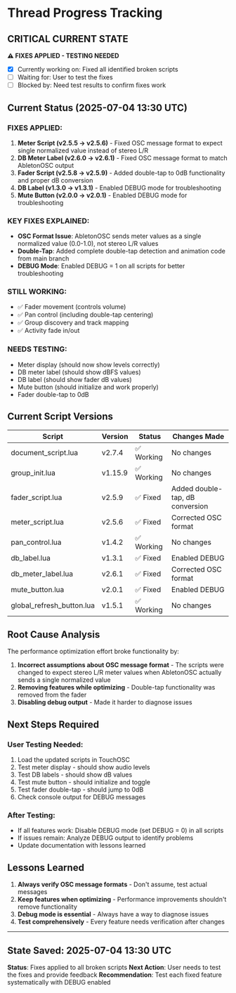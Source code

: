 # Thread Progress Tracking

## CRITICAL CURRENT STATE
**⚠️ FIXES APPLIED - TESTING NEEDED**
- [x] Currently working on: Fixed all identified broken scripts
- [ ] Waiting for: User to test the fixes
- [ ] Blocked by: Need test results to confirm fixes work

## Current Status (2025-07-04 13:30 UTC)

### FIXES APPLIED:
1. **Meter Script (v2.5.5 → v2.5.6)** - Fixed OSC message format to expect single normalized value instead of stereo L/R
2. **DB Meter Label (v2.6.0 → v2.6.1)** - Fixed OSC message format to match AbletonOSC output
3. **Fader Script (v2.5.8 → v2.5.9)** - Added double-tap to 0dB functionality and proper dB conversion
4. **DB Label (v1.3.0 → v1.3.1)** - Enabled DEBUG mode for troubleshooting
5. **Mute Button (v2.0.0 → v2.0.1)** - Enabled DEBUG mode for troubleshooting

### KEY FIXES EXPLAINED:
- **OSC Format Issue**: AbletonOSC sends meter values as a single normalized value (0.0-1.0), not stereo L/R values
- **Double-Tap**: Added complete double-tap detection and animation code from main branch
- **DEBUG Mode**: Enabled DEBUG = 1 on all scripts for better troubleshooting

### STILL WORKING:
- ✅ Fader movement (controls volume)
- ✅ Pan control (including double-tap centering)
- ✅ Group discovery and track mapping
- ✅ Activity fade in/out

### NEEDS TESTING:
- Meter display (should now show levels correctly)
- DB meter label (should show dBFS values)
- DB label (should show fader dB values)
- Mute button (should initialize and work properly)
- Fader double-tap to 0dB

## Current Script Versions

| Script | Version | Status | Changes Made |
|--------|---------|--------|--------------|
| document_script.lua | v2.7.4 | ✅ Working | No changes |
| group_init.lua | v1.15.9 | ✅ Working | No changes |
| fader_script.lua | v2.5.9 | ✅ Fixed | Added double-tap, dB conversion |
| meter_script.lua | v2.5.6 | ✅ Fixed | Corrected OSC format |
| pan_control.lua | v1.4.2 | ✅ Working | No changes |
| db_label.lua | v1.3.1 | ✅ Fixed | Enabled DEBUG |
| db_meter_label.lua | v2.6.1 | ✅ Fixed | Corrected OSC format |
| mute_button.lua | v2.0.1 | ✅ Fixed | Enabled DEBUG |
| global_refresh_button.lua | v1.5.1 | ✅ Working | No changes |

## Root Cause Analysis

The performance optimization effort broke functionality by:
1. **Incorrect assumptions about OSC message format** - The scripts were changed to expect stereo L/R meter values when AbletonOSC actually sends a single normalized value
2. **Removing features while optimizing** - Double-tap functionality was removed from the fader
3. **Disabling debug output** - Made it harder to diagnose issues

## Next Steps Required

### User Testing Needed:
1. Load the updated scripts in TouchOSC
2. Test meter display - should show audio levels
3. Test DB labels - should show dB values
4. Test mute button - should initialize and toggle
5. Test fader double-tap - should jump to 0dB
6. Check console output for DEBUG messages

### After Testing:
- If all features work: Disable DEBUG mode (set DEBUG = 0) in all scripts
- If issues remain: Analyze DEBUG output to identify problems
- Update documentation with lessons learned

## Lessons Learned

1. **Always verify OSC message formats** - Don't assume, test actual messages
2. **Keep features when optimizing** - Performance improvements shouldn't remove functionality
3. **Debug mode is essential** - Always have a way to diagnose issues
4. **Test comprehensively** - Every feature needs verification after changes

---

## State Saved: 2025-07-04 13:30 UTC
**Status**: Fixes applied to all broken scripts
**Next Action**: User needs to test the fixes and provide feedback
**Recommendation**: Test each fixed feature systematically with DEBUG enabled
